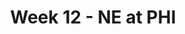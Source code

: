 ---
layout: game
title: Week 12 - NE at PHI
season: 2011
game_id: 2011_12_NE_PHI
away_team: NE
home_team: PHI
---